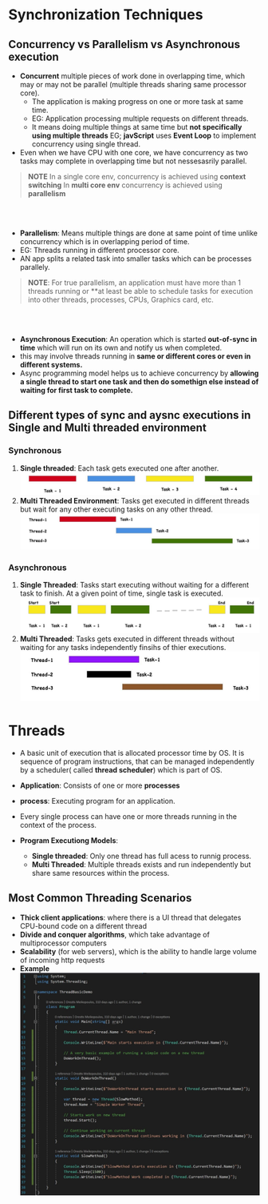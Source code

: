 # Synchronization Techniques 

## Concurrency vs Parallelism vs Asynchronous execution 
* **Concurrent** multiple pieces of work done in overlapping time, which may or may not be parallel (multiple threads sharing same processor core). 
    * The application is making progress on one or more task at same time. 
    * EG: Application processing multiple requests on different threads. 
    * It means doing multiple things at same time but **not specifically using multiple threads** EG; **javScript** uses **Event Loop** to implement concurrency using single thread. 
* Even when we have CPU with one core, we have concurrency as two tasks may complete in overlapping time but not nessesasrily parallel.
> **NOTE** In a single core env, concurrency is achieved using **context switching**
> In **multi core env** concurrency is achieved using **parallelism** 

<br/>
<br>

* **Parallelism**: Means multiple things are done at same point of time unlike concurrency which is in overlapping period of time. 
* EG: Threads running in different processor core. 
* AN app splits a related task into smaller tasks which can be processes parallely. 
> **NOTE**: For true parallelism, an application must have more than 1 threads running or **at least be able to schedule tasks for execution into other threads, processes, CPUs, Graphics card, etc. 

<br/>
<br>

* **Asynchronous Execution**: An operation which is started **out-of-sync in time** which will run on its own and notify us when completed. 
* this may involve threads running in **same or different cores or even in different systems.**
* Async programming model helps us to achieve concurrency by **allowing a single thread to start one task and then do somethign else instead of waiting for first task to complete.**

## Different types of sync and aysnc executions in Single and Multi threaded environment 
### Synchronous 
1. **Single threaded**: Each task gets executed one after another.
![img](./img/1629620180511.jfif)
2. **Multi Threaded Environment**: Tasks get executed in different threads but wait for any other executing tasks on any other thread. 
![img](./img/1629620095502.jfif)
### Asynchronous 
1. **Single Threaded**: Tasks start executing without waiting for a different task to finish. At a given point of time, single task is executed. 
![img](./img/1629620310745.jfif)
2. **Multi Threaded**: Tasks gets executed in different threads without waiting for any tasks independently finsihs of thier executions. 
![img](./img/1629620285914.jfif)


# Threads 
* A basic unit of execution that is allocated processor time by OS. It is sequence of program instructions, that can be managed independently by a scheduler( called **thread scheduler**) which is part of OS. 

* **Application**: Consists of one or more **processes**
* **process**: Executing program for an application. 
* Every single process can have one or more threads running in the context of the process. 
* **Program Executiong Models**: 
    * **Single threaded**: Only one thread has full acess to runnig process. 
    * **Multi Threaded**: Multiple threads exists and run independently but share same resources within the process. 

## Most Common Threading Scenarios
* **Thick client applications**: where there is a UI thread that delegates CPU-bound code on a different thread
* **Divide and conquer algorithms**, which take advantage of multiprocessor computers
* **Scalability** (for web servers), which is the ability to handle large volume of incoming http requests
* **Example**
![img](./img/1629621851006.jfif)